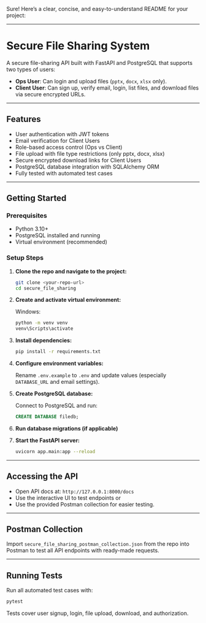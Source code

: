 Sure! Here’s a clear, concise, and easy-to-understand README for your project:

---

# Secure File Sharing System

A secure file-sharing API built with FastAPI and PostgreSQL that supports two types of users:

* **Ops User**: Can login and upload files (`pptx`, `docx`, `xlsx` only).
* **Client User**: Can sign up, verify email, login, list files, and download files via secure encrypted URLs.

---

## Features

* User authentication with JWT tokens
* Email verification for Client Users
* Role-based access control (Ops vs Client)
* File upload with file type restrictions (only pptx, docx, xlsx)
* Secure encrypted download links for Client Users
* PostgreSQL database integration with SQLAlchemy ORM
* Fully tested with automated test cases

---

## Getting Started

### Prerequisites

* Python 3.10+
* PostgreSQL installed and running
* Virtual environment (recommended)

### Setup Steps

1. **Clone the repo and navigate to the project:**

   ```bash
   git clone <your-repo-url>
   cd secure_file_sharing
   ```

2. **Create and activate virtual environment:**

   Windows:

   ```bash
   python -m venv venv
   venv\Scripts\activate
   ```

3. **Install dependencies:**

   ```bash
   pip install -r requirements.txt
   ```

4. **Configure environment variables:**

   Rename `.env.example` to `.env` and update values (especially `DATABASE_URL` and email settings).

5. **Create PostgreSQL database:**

   Connect to PostgreSQL and run:

   ```sql
   CREATE DATABASE filedb;
   ```

6. **Run database migrations (if applicable)**

7. **Start the FastAPI server:**

   ```bash
   uvicorn app.main:app --reload
   ```

---

## Accessing the API

* Open API docs at: `http://127.0.0.1:8000/docs`
* Use the interactive UI to test endpoints or
* Use the provided Postman collection for easier testing.

---

## Postman Collection

Import `secure_file_sharing_postman_collection.json` from the repo into Postman to test all API endpoints with ready-made requests.

---

## Running Tests

Run all automated test cases with:

```bash
pytest
```

Tests cover user signup, login, file upload, download, and authorization.
